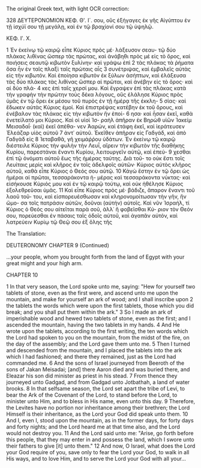 The original Greek text, with light OCR correction:

328 ΔΕΥΤΕΡΟΝΟΜΙΟΝ ΚΕΦ. Θʹ. Ι´.
σου, οὓς ἐξήγαγες ἐκ γῆς Αἰγύπτου ἐν τῇ ἰσχύϊ σου τῇ μεγάλῃ,
καὶ ἐν τῷ βραχίονί σου τῷ ὑψηλῷ.

ΚΕΦ. Ιʹ. Χ.

1 Ἐν ἐκείνῳ τῷ καιρῷ εἶπε Κύριος πρὸς μέ· λάξευσον σεαυ-
τῷ δύο πλάκας λιθίνας ὥσπερ τὰς πρώτας, καὶ ἀνάβηθι πρὸς μέ
εἰς τὸ ὄρος, καὶ ποιήσεις σεαυτῷ κιβωτὸν ξυλίνην· καὶ γράψω ἐπὶ
2 τὰς πλάκας τὰ ῥήματα ὅσα ἦν ἐν ταῖς πλαξὶ ταῖς πρώταις αἷς
3 συνέτριψας, καὶ ἐμβαλεῖς αὐτὰς εἰς τὴν κιβωτόν. Καὶ ἐποίησα
κιβωτὸν ἐκ ξύλων ἀσήπτων, καὶ ἐλάξευσα τὰς δύο πλάκας τὰς
λιθίνας ὥσπερ αἱ πρῶται, καὶ ἀνέβην εἰς τὸ ὄρος· καὶ αἱ δύο πλά-
4 κες ἐπὶ ταῖς χερσί μου. Καὶ ἔγραψεν ἐπὶ τὰς πλάκας κατὰ τὴν
γραφὴν τὴν πρώτην τοὺς δέκα λόγους, οὓς ἐλάλησε Κύριος πρὸς
ὑμᾶς ἐν τῷ ὄρει ἐκ μέσου τοῦ πυρὸς ἐν τῇ ἡμέρᾳ τῆς ἐκκλη-
5 σίας· καὶ ἔδωκεν αὐτὰς Κύριος ἐμοί. Καὶ ἐπιστρέψας κατέβην
ἐκ τοῦ ὄρους, καὶ ἐνέβαλον τὰς πλάκας εἰς τὴν κιβωτὸν ἣν ἐποί-
6 ησα· καὶ ἦσαν ἐκεῖ, καθὰ ἐνετείλατό μοι Κύριος. Καὶ οἱ υἱοὶ Ἰσ-
ραὴλ ἀπῆραν ἐκ Βηρὼθ υἱῶν Ἰακείμ Μεισαδαΐ· (καὶ) ἐκεῖ ἀπέθα-
νεν Ἀαρών, καὶ ἐτάφη ἐκεῖ, καὶ ἱεράτευσεν Ἐλεάζαρ υἱὸς αὐτοῦ
7 ἀντ᾽ αὐτοῦ. Ἐκεῖθεν ἀπῆραν εἰς Γαδγάδ, καὶ ἀπὸ Γαδγὰδ εἰς
8 Ἰεταβαθᾶ, γῆ χειμάῤῥου ὑδάτων. Ἐν ἐκείνῳ τῷ καιρῷ διέστειλε
Κύριος τὴν φυλὴν τὴν Λευΐ, αἵρειν τὴν κιβωτὸν τῆς διαθήκης
Κυρίου, παρεστάναι ἔναντι Κυρίου, λειτουργεῖν αὐτῷ, καὶ ἐπεύ-
9 χεσθαι ἐπὶ τῷ ὀνόματι αὐτοῦ ἕως τῆς ἡμέρας ταύτης. Διὰ τοῦ-
το οὐκ ἔστι τοῖς Λευίταις μερὶς καὶ κλῆρος ἐν τοῖς ἀδελφοῖς αὐτῶν·
Κύριος αὐτὸς κλῆρος αὐτοῦ, καθὰ εἶπε Κύριος ὁ Θεός σου αὐτῷ.
10 Κἀγὼ ἔστην ἐν τῷ ὄρει ὡς ἡμέραι αἱ πρῶται, τεσσαράκοντα ἡ-
μέρας καὶ τεσσαράκοντα νύκτας· καὶ εἰσήκουσε Κύριός μου καὶ
ἐν τῷ καιρῷ τούτῳ, καὶ οὐκ ἠθέλησε Κύριος ἐξολεθρεῦσαι ὑμᾶς.
11 Καὶ εἶπε Κύριος πρὸς μέ· βάδιζε, ἄπαρον ἔναντι τοῦ λαοῦ τοῦ-
του, καὶ εἰσπορευέσθωσαν καὶ κληρονομοίτωσαν τὴν γῆν, ἣν ὤμο-
σα τοῖς πατράσιν αὐτῶν, δοῦναι (αὐτήν) αὐτοῖς. Καὶ νῦν Ἰσραήλ,
τί Κύριος ὁ Θεός σου αἰτεῖται παρὰ σοῦ, ἀλλ᾽ ἢ φοβεῖσθαι Κύ-
ριον τὸν Θεόν σου, πορεύεσθαι ἐν πάσαις ταῖς ὁδοῖς αὐτοῦ, καὶ
ἀγαπᾶν αὐτόν, καὶ λατρεύειν Κυρίῳ τῷ Θεῷ σου ἐξ ὅλης τῆς

The Translation:

DEUTERONOMY CHAPTER 9 (Continued)

...your people, whom you brought forth from the land of Egypt with your great might and your high arm.

CHAPTER 10

1 In that very season, the Lord spoke unto me, saying: "Hew for yourself two tablets of stone, even as the first were, and ascend unto me upon the mountain, and make for yourself an ark of wood; and I shall inscribe upon
2 the tablets the words which were upon the first tablets, those which you did break; and you shall put them within the ark."
3 So I made an ark of imperishable wood and hewed two tablets of stone, even as the first; and I ascended the mountain, having the two tablets in my hands.
4 And He wrote upon the tablets, according to the first writing, the ten words which the Lord had spoken to you on the mountain, from the midst of the fire, on the day of the assembly; and the Lord gave them unto me.
5 Then I turned and descended from the mountain, and I placed the tablets into the ark which I had fashioned; and there they remained, just as the Lord had commanded me.
6 And the sons of Israel journeyed from Beeroth of the sons of Jakan Meisadai; [and] there Aaron died and was buried there, and Eleazar his son did minister as priest in his stead.
7 From thence they journeyed unto Gadgad, and from Gadgad unto Jotbathah, a land of water brooks.
8 In that selfsame season, the Lord set apart the tribe of Levi, to bear the Ark of the Covenant of the Lord, to stand before the Lord, to minister unto Him, and to bless in His name, even unto this day.
9 Therefore, the Levites have no portion nor inheritance among their brethren; the Lord Himself is their inheritance, as the Lord your God did speak unto them.
10 And I, even I, stood upon the mountain, as in the former days, for forty days and forty nights; and the Lord heard me at that time also, and the Lord would not destroy you.
11 And the Lord said unto me: "Arise, go forth before this people, that they may enter in and possess the land, which I swore unto their fathers to give [it] unto them."
12 And now, O Israel, what does the Lord your God require of you, save only to fear the Lord your God, to walk in all His ways, and to love Him, and to serve the Lord your God with all your...